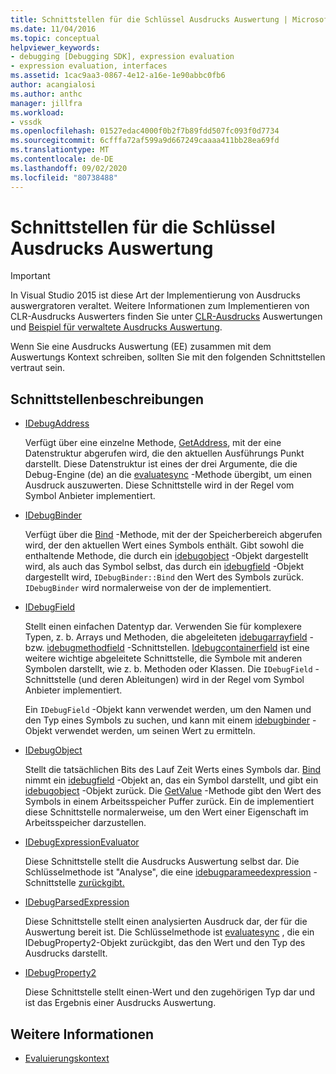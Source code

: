 ```yaml
---
title: Schnittstellen für die Schlüssel Ausdrucks Auswertung | Microsoft-Dokumentation
ms.date: 11/04/2016
ms.topic: conceptual
helpviewer_keywords:
- debugging [Debugging SDK], expression evaluation
- expression evaluation, interfaces
ms.assetid: 1cac9aa3-0867-4e12-a16e-1e90abbc0fb6
author: acangialosi
ms.author: anthc
manager: jillfra
ms.workload:
- vssdk
ms.openlocfilehash: 01527edac4000f0b2f7b89fdd507fc093f0d7734
ms.sourcegitcommit: 6cfffa72af599a9d667249caaaa411bb28ea69fd
ms.translationtype: MT
ms.contentlocale: de-DE
ms.lasthandoff: 09/02/2020
ms.locfileid: "80738488"
---
```

# <a name="key-expression-evaluator-interfaces"></a>Schnittstellen für die Schlüssel Ausdrucks Auswertung
> [!IMPORTANT]
> In Visual Studio 2015 ist diese Art der Implementierung von Ausdrucks auswergratoren veraltet. Weitere Informationen zum Implementieren von CLR-Ausdrucks Auswerters finden Sie unter [CLR-Ausdrucks](https://github.com/Microsoft/ConcordExtensibilitySamples/wiki/CLR-Expression-Evaluators) Auswertungen und [Beispiel für verwaltete Ausdrucks Auswertung](https://github.com/Microsoft/ConcordExtensibilitySamples/wiki/Managed-Expression-Evaluator-Sample).

 Wenn Sie eine Ausdrucks Auswertung (EE) zusammen mit dem Auswertungs Kontext schreiben, sollten Sie mit den folgenden Schnittstellen vertraut sein.

## <a name="interface-descriptions"></a>Schnittstellenbeschreibungen

- [IDebugAddress](../../extensibility/debugger/reference/idebugaddress.md)

     Verfügt über eine einzelne Methode, [GetAddress](../../extensibility/debugger/reference/idebugaddress-getaddress.md), mit der eine Datenstruktur abgerufen wird, die den aktuellen Ausführungs Punkt darstellt. Diese Datenstruktur ist eines der drei Argumente, die die Debug-Engine (de) an die [evaluatesync](../../extensibility/debugger/reference/idebugparsedexpression-evaluatesync.md) -Methode übergibt, um einen Ausdruck auszuwerten. Diese Schnittstelle wird in der Regel vom Symbol Anbieter implementiert.

- [IDebugBinder](../../extensibility/debugger/reference/idebugbinder.md)

     Verfügt über die [Bind](../../extensibility/debugger/reference/idebugbinder-bind.md) -Methode, mit der der Speicherbereich abgerufen wird, der den aktuellen Wert eines Symbols enthält. Gibt sowohl die enthaltende Methode, die durch ein [idebugobject](../../extensibility/debugger/reference/idebugobject.md) -Objekt dargestellt wird, als auch das Symbol selbst, das durch ein [idebugfield](../../extensibility/debugger/reference/idebugfield.md) -Objekt dargestellt wird, `IDebugBinder::Bind` den Wert des Symbols zurück. `IDebugBinder` wird normalerweise von der de implementiert.

- [IDebugField](../../extensibility/debugger/reference/idebugfield.md)

     Stellt einen einfachen Datentyp dar. Verwenden Sie für komplexere Typen, z. b. Arrays und Methoden, die abgeleiteten [idebugarrayfield](../../extensibility/debugger/reference/idebugarrayfield.md) -bzw. [idebugmethodfield](../../extensibility/debugger/reference/idebugmethodfield.md) -Schnittstellen. [Idebugcontainerfield](../../extensibility/debugger/reference/idebugcontainerfield.md) ist eine weitere wichtige abgeleitete Schnittstelle, die Symbole mit anderen Symbolen darstellt, wie z. b. Methoden oder Klassen. Die `IDebugField` -Schnittstelle (und deren Ableitungen) wird in der Regel vom Symbol Anbieter implementiert.

     Ein `IDebugField` -Objekt kann verwendet werden, um den Namen und den Typ eines Symbols zu suchen, und kann mit einem [idebugbinder](../../extensibility/debugger/reference/idebugbinder.md) -Objekt verwendet werden, um seinen Wert zu ermitteln.

- [IDebugObject](../../extensibility/debugger/reference/idebugobject.md)

     Stellt die tatsächlichen Bits des Lauf Zeit Werts eines Symbols dar. [Bind](../../extensibility/debugger/reference/idebugbinder-bind.md) nimmt ein [idebugfield](../../extensibility/debugger/reference/idebugfield.md) -Objekt an, das ein Symbol darstellt, und gibt ein [idebugobject](../../extensibility/debugger/reference/idebugobject.md) -Objekt zurück. Die [GetValue](../../extensibility/debugger/reference/idebugobject-getvalue.md) -Methode gibt den Wert des Symbols in einem Arbeitsspeicher Puffer zurück. Ein de implementiert diese Schnittstelle normalerweise, um den Wert einer Eigenschaft im Arbeitsspeicher darzustellen.

- [IDebugExpressionEvaluator](../../extensibility/debugger/reference/idebugexpressionevaluator.md)

     Diese Schnittstelle stellt die Ausdrucks Auswertung selbst dar. Die Schlüsselmethode ist "Analyse", die eine [idebugparameedexpression](../../extensibility/debugger/reference/idebugparsedexpression.md) -Schnittstelle [zurückgibt.](../../extensibility/debugger/reference/idebugexpressionevaluator-parse.md)

- [IDebugParsedExpression](../../extensibility/debugger/reference/idebugparsedexpression.md)

     Diese Schnittstelle stellt einen analysierten Ausdruck dar, der für die Auswertung bereit ist. Die Schlüsselmethode ist [evaluatesync](../../extensibility/debugger/reference/idebugparsedexpression-evaluatesync.md) , die ein IDebugProperty2-Objekt zurückgibt, das den Wert und den Typ des Ausdrucks darstellt.

- [IDebugProperty2](../../extensibility/debugger/reference/idebugproperty2.md)

     Diese Schnittstelle stellt einen-Wert und den zugehörigen Typ dar und ist das Ergebnis einer Ausdrucks Auswertung.

## <a name="see-also"></a>Weitere Informationen
- [Evaluierungskontext](../../extensibility/debugger/evaluation-context.md)

